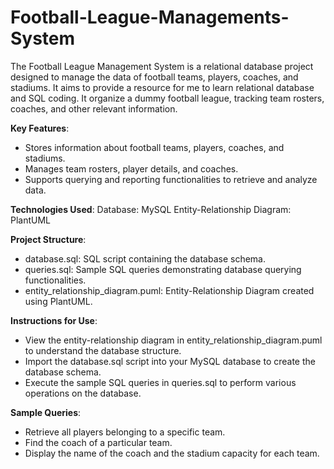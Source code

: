 # Football-League-Managements-System
The Football League Management System is a relational database project designed to manage the data of football teams, players, coaches, and stadiums. It aims to provide a resource for me to learn relational database and SQL coding. It organize a dummy football league, tracking team rosters, coaches, and other relevant information.

**Key Features**:
- Stores information about football teams, players, coaches, and stadiums.
- Manages team rosters, player details, and coaches.
- Supports querying and reporting functionalities to retrieve and analyze data.

**Technologies Used**:
Database: MySQL
Entity-Relationship Diagram: PlantUML

**Project Structure**:
- database.sql: SQL script containing the database schema.
- queries.sql: Sample SQL queries demonstrating database querying functionalities.
- entity_relationship_diagram.puml: Entity-Relationship Diagram created using PlantUML.

**Instructions for Use**:
- View the entity-relationship diagram in entity_relationship_diagram.puml to understand the database structure.
- Import the database.sql script into your MySQL database to create the database schema.
- Execute the sample SQL queries in queries.sql to perform various operations on the database.

**Sample Queries**:
- Retrieve all players belonging to a specific team.
- Find the coach of a particular team.
- Display the name of the coach and the stadium capacity for each team.
